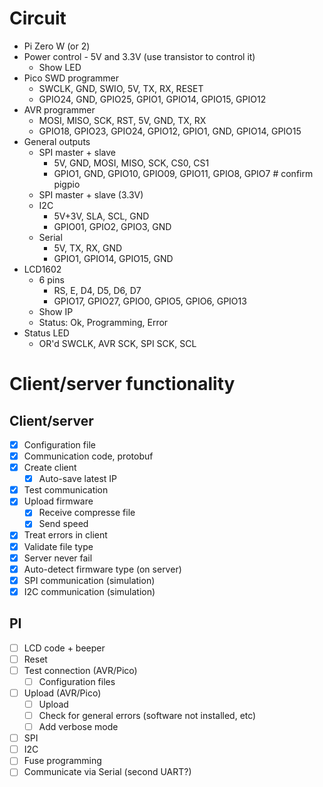 # Circuit

- Pi Zero W (or 2)
- Power control - 5V and 3.3V (use transistor to control it)
  - Show LED
- Pico SWD programmer
  - SWCLK,  GND, SWIO,   5V,    TX,     RX,     RESET
  - GPIO24, GND, GPIO25, GPIO1, GPIO14, GPIO15, GPIO12
- AVR programmer
  - MOSI,   MISO,   SCK,    RST,    5V,    GND, TX,     RX
  - GPIO18, GPIO23, GPIO24, GPIO12, GPIO1, GND, GPIO14, GPIO15
- General outputs
  - SPI master + slave
    - 5V,    GND, MOSI,   MISO,   SCK,    CS0,   CS1
    - GPIO1, GND, GPIO10, GPIO09, GPIO11, GPIO8, GPIO7    # confirm pigpio
  - SPI master + slave (3.3V)
  - I2C
    - 5V+3V,  SLA,   SCL,   GND
    - GPIO01, GPIO2, GPIO3, GND
  - Serial
    - 5V,    TX,     RX,     GND
    - GPIO1, GPIO14, GPIO15, GND
- LCD1602
  - 6 pins
    - RS,     E,      D4,    D5,    D6,    D7
    - GPIO17, GPIO27, GPIO0, GPIO5, GPIO6, GPIO13
  - Show IP
  - Status: Ok, Programming, Error
- Status LED
  - OR'd SWCLK, AVR SCK, SPI SCK, SCL

# Client/server functionality

## Client/server

- [x] Configuration file
- [x] Communication code, protobuf
- [x] Create client
  - [x] Auto-save latest IP
- [x] Test communication
- [x] Upload firmware
  - [x] Receive compresse file
  - [x] Send speed
- [x] Treat errors in client
- [x] Validate file type
- [x] Server never fail
- [x] Auto-detect firmware type (on server)
- [x] SPI communication (simulation)
- [x] I2C communication (simulation)

## PI

- [ ] LCD code + beeper
- [ ] Reset
- [ ] Test connection (AVR/Pico)
  - [ ] Configuration files
- [ ] Upload (AVR/Pico)
  - [ ] Upload
  - [ ] Check for general errors (software not installed, etc)
  - [ ] Add verbose mode
- [ ] SPI
- [ ] I2C
- [ ] Fuse programming
- [ ] Communicate via Serial (second UART?)
